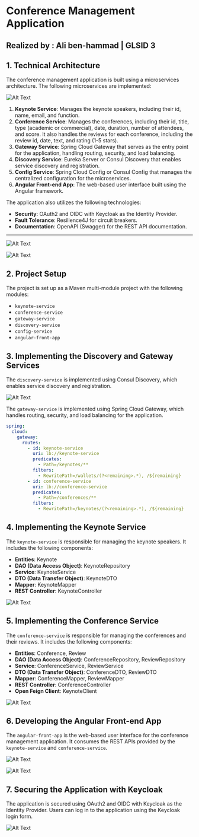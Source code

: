 # Conference Management Application

## Realized by : Ali ben-hammad | GLSID 3

## 1. Technical Architecture

The conference management application is built using a microservices architecture. The following microservices are implemented:

![Alt Text](./images/images-000.png)

1. **Keynote Service**: Manages the keynote speakers, including their id, name, email, and function.
2. **Conference Service**: Manages the conferences, including their id, title, type (academic or commercial), date, duration, number of attendees, and score. It also handles the reviews for each conference, including the review id, date, text, and rating (1-5 stars).
3. **Gateway Service**: Spring Cloud Gateway that serves as the entry point for the application, handling routing, security, and load balancing.
4. **Discovery Service**: Eureka Server or Consul Discovery that enables service discovery and registration.
5. **Config Service**: Spring Cloud Config or Consul Config that manages the centralized configuration for the microservices.
6. **Angular Front-end App**: The web-based user interface built using the Angular framework.

The application also utilizes the following technologies:

- **Security**: OAuth2 and OIDC with Keycloak as the Identity Provider.
- **Fault Tolerance**: Resilience4J for circuit breakers.
- **Documentation**: OpenAPI (Swagger) for the REST API documentation.

---


![Alt Text](./images/images-001.png)


![Alt Text](./images/images-002.png)

## 2. Project Setup

The project is set up as a Maven multi-module project with the following modules:

- `keynote-service`
- `conference-service`
- `gateway-service`
- `discovery-service`
- `config-service`
- `angular-front-app`

## 3. Implementing the Discovery and Gateway Services

The `discovery-service` is implemented using  Consul Discovery, which enables service discovery and registration.


![Alt Text](./images/images-003.png)

The `gateway-service` is implemented using Spring Cloud Gateway, which handles routing, security, and load balancing for the application.

```yaml
spring:
  cloud:
    gateway:
      routes:
        - id: keynote-service
          uri: lb://keynote-service
          predicates:
            - Path=/keynotes/**
          filters:
            - RewritePath=/wallets/(?<remaining>.*), /${remaining}
        - id: conference-service
          uri: lb://conference-service
          predicates:
            - Path=/conferences/**
          filters:
            - RewritePath=/keynotes/(?<remaining>.*), /${remaining}

```

## 4. Implementing the Keynote Service

The `keynote-service` is responsible for managing the keynote speakers. It includes the following components:

- **Entities**: Keynote
- **DAO (Data Access Object)**: KeynoteRepository
- **Service**: KeynoteService
- **DTO (Data Transfer Object)**: KeynoteDTO
- **Mapper**: KeynoteMapper
- **REST Controller**: KeynoteController


![Alt Text](./images/images-004.png)

## 5. Implementing the Conference Service

The `conference-service` is responsible for managing the conferences and their reviews. It includes the following components:

- **Entities**: Conference, Review
- **DAO (Data Access Object)**: ConferenceRepository, ReviewRepository
- **Service**: ConferenceService, ReviewService
- **DTO (Data Transfer Object)**: ConferenceDTO, ReviewDTO
- **Mapper**: ConferenceMapper, ReviewMapper
- **REST Controller**: ConferenceController
- **Open Feign Client**: KeynoteClient


![Alt Text](./images/images-005.png)

## 6. Developing the Angular Front-end App

The `angular-front-app` is the web-based user interface for the conference management application. It consumes the REST APIs provided by the `keynote-service` and `conference-service`.


![Alt Text](./images/images-006.png)


![Alt Text](./images/images-007.png)

## 7. Securing the Application with Keycloak

The application is secured using OAuth2 and OIDC with Keycloak as the Identity Provider. Users can log in to the application using the Keycloak login form.


![Alt Text](./images/images-008.png)
